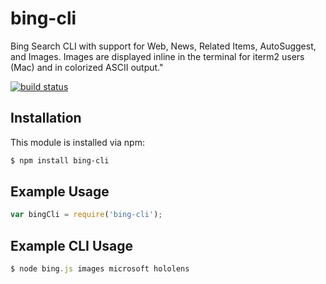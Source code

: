# bing-cli

Bing Search CLI with support for Web, News, Related Items, AutoSuggest, and Images. Images are displayed inline in the terminal for iterm2 users (Mac) and in colorized ASCII output."

[![build status](https://secure.travis-ci.org/scottbea/bing-cli.png)](http://travis-ci.org/scottbea/bing-cli)

## Installation

This module is installed via npm:

``` bash
$ npm install bing-cli
```

## Example Usage

``` js
var bingCli = require('bing-cli');
```

## Example CLI Usage

``` js
$ node bing.js images microsoft hololens
```


